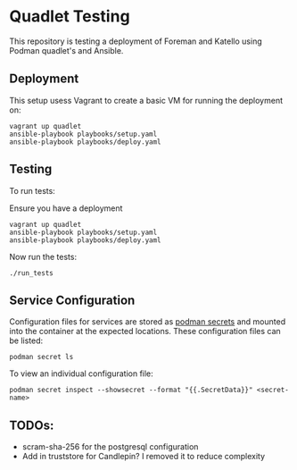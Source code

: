 # Quadlet Testing

This repository is testing a deployment of Foreman and Katello using Podman quadlet's and Ansible.

## Deployment

This setup usess Vagrant to create a basic VM for running the deployment on:

```
vagrant up quadlet
ansible-playbook playbooks/setup.yaml
ansible-playbook playbooks/deploy.yaml
```


## Testing

To run tests:

Ensure you have a deployment
```
vagrant up quadlet
ansible-playbook playbooks/setup.yaml
ansible-playbook playbooks/deploy.yaml
```

Now run the tests:

```
./run_tests
```

## Service Configuration

Configuration files for services are stored as [podman secrets](https://docs.podman.io/en/latest/markdown/podman-secret-create.1.html) and mounted into the container at the expected locations. These configuration files can be listed:

```
podman secret ls
```

To view an individual configuration file:

```
podman secret inspect --showsecret --format "{{.SecretData}}" <secret-name>
```

## TODOs:

 * scram-sha-256 for the postgresql configuration
 * Add in truststore for Candlepin? I removed it to reduce complexity
